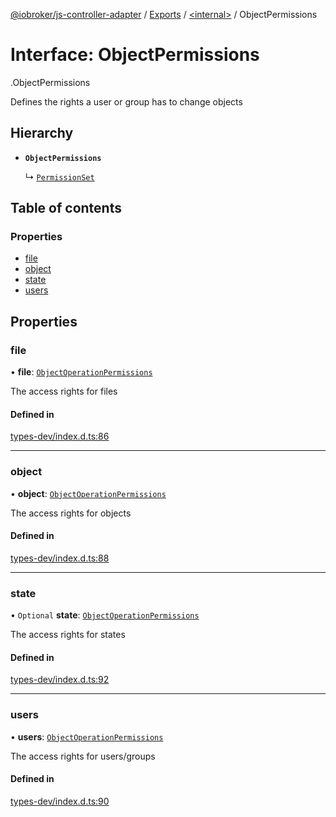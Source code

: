 [@iobroker/js-controller-adapter](../README.md) / [Exports](../modules.md) / [<internal\>](../modules/internal_.md) / ObjectPermissions

# Interface: ObjectPermissions

[<internal>](../modules/internal_.md).ObjectPermissions

Defines the rights a user or group has to change objects

## Hierarchy

- **`ObjectPermissions`**

  ↳ [`PermissionSet`](internal_.PermissionSet.md)

## Table of contents

### Properties

- [file](internal_.ObjectPermissions.md#file)
- [object](internal_.ObjectPermissions.md#object)
- [state](internal_.ObjectPermissions.md#state)
- [users](internal_.ObjectPermissions.md#users)

## Properties

### file

• **file**: [`ObjectOperationPermissions`](internal_.ObjectOperationPermissions.md)

The access rights for files

#### Defined in

[types-dev/index.d.ts:86](https://github.com/ioBroker/ioBroker.js-controller/blob/7e1697a1/packages/types-dev/index.d.ts#L86)

___

### object

• **object**: [`ObjectOperationPermissions`](internal_.ObjectOperationPermissions.md)

The access rights for objects

#### Defined in

[types-dev/index.d.ts:88](https://github.com/ioBroker/ioBroker.js-controller/blob/7e1697a1/packages/types-dev/index.d.ts#L88)

___

### state

• `Optional` **state**: [`ObjectOperationPermissions`](internal_.ObjectOperationPermissions.md)

The access rights for states

#### Defined in

[types-dev/index.d.ts:92](https://github.com/ioBroker/ioBroker.js-controller/blob/7e1697a1/packages/types-dev/index.d.ts#L92)

___

### users

• **users**: [`ObjectOperationPermissions`](internal_.ObjectOperationPermissions.md)

The access rights for users/groups

#### Defined in

[types-dev/index.d.ts:90](https://github.com/ioBroker/ioBroker.js-controller/blob/7e1697a1/packages/types-dev/index.d.ts#L90)
